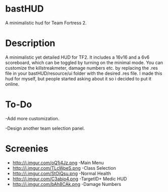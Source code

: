 # bastHUD

A minimalistic hud for Team Fortress 2.

# Description

A minimalistic yet detailed HUD for TF2. It includes a 16v16 and a 6v6 scoreboard, which can be toggled by turning on the minimal mode. You can customize the killstreakmeter, damage numbers etc. by replacing the .res file in your bastHUD/resource/ui folder with the desired .res file.
I made this hud for myself, but people started asking about it so i decided to put it online.

# To-Do

-Add more customization.

-Design another team selection panel.

# Screenies

* http://i.imgur.com/oQ1j4Jz.png -Main Menu
* http://i.imgur.com/TLcWpeS.png -Class Selection
* http://i.imgur.com/StOiQsu.png -Normal Health
* http://i.imgur.com/C3abjo4.png -TargetID+ Medic HUD
* http://i.imgur.com/bAh8CAk.png -Damage Numbers
